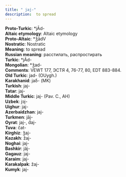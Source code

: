 ```yaml
---
title: " jaj-"
description:  to spread
---
```


<strong>Proto-Turkic</strong>:  *jĀd-<br>
<strong>Altaic etymology</strong>:  Altaic etymology<br>
<strong> Proto-Altaic</strong>:  *ǯādV<br>
<strong>Nostratic</strong>:  Nostratic<br>
<strong>Meaning</strong>:  to spread<br>
<strong>Russian meaning</strong>:  расстилать, распростирать<br>
<strong>Turkic</strong>:  *jĀd-<br>
<strong>Mongolian</strong>:  *ǯad-<br>
<strong>Comments</strong>:  VEWT 177, ЭСТЯ 4, 76-77, 80, EDT 883-884.<br>
<strong>Old Turkic</strong>:  jad- (OUygh.)<br>
<strong>Karakhanid</strong>:  jaδ- (MK)<br>
<strong>Turkish</strong>:  jaj-<br>
<strong>Tatar</strong>:  jaj-<br>
<strong>Middle Turkic</strong>:  jaj- (Pav. C., AH)<br>
<strong>Uzbek</strong>:  jɔj-<br>
<strong>Uighur</strong>:  jaj-<br>
<strong>Azerbaidzhan</strong>:  jaj-<br>
<strong>Turkmen</strong>:  jāj-<br>
<strong>Oyrat</strong>:  jaj-, d́aj-<br>
<strong>Tuva</strong>:  čat-<br>
<strong>Kirghiz</strong>:  ǯaj-<br>
<strong>Kazakh</strong>:  žaj-<br>
<strong>Noghai</strong>:  jaj-<br>
<strong>Bashkir</strong>:  jäj-<br>
<strong>Gagauz</strong>:  jaj-<br>
<strong>Karaim</strong>:  jaj-<br>
<strong>Karakalpak</strong>:  žaj-<br>
<strong>Kumyk</strong>:  jaj-<br>


